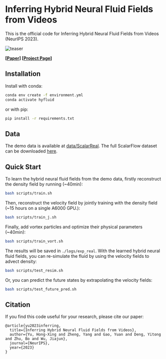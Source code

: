 # Inferring Hybrid Neural Fluid Fields from Videos
This is the official code for Inferring Hybrid Neural Fluid Fields from Videos (NeurIPS 2023).

![teaser](assets/demo_hyfluid.gif)

**[[Paper](https://arxiv.org/pdf/2312.06561.pdf)] [[Project Page](https://kovenyu.com/hyfluid/)]**

## Installation
Install with conda:
```bash
conda env create -f environment.yml
conda activate hyfluid
```
or with pip:
```bash
pip install -r requirements.txt
```

## Data
The demo data is available at [data/ScalarReal](data/ScalarReal). 
The full ScalarFlow dataset can be downloaded [here](https://ge.in.tum.de/publications/2019-scalarflow-eckert/).

## Quick Start
To learn the hybrid neural fluid fields from the demo data, firstly reconstruct the density field by running (~40min):
```bash
bash scripts/train.sh
```
Then, reconstruct the velocity field by jointly training with the density field (~15 hours on a single A6000 GPU.):
```bash
bash scripts/train_j.sh
```
Finally, add vortex particles and optimize their physical parameters (~40min):
```bash
bash scripts/train_vort.sh
```
The results will be saved in `./logs/exp_real`. With the learned hybrid neural fluid fields, you can re-simulate the fluid by using the velocity fields to advect density:
```bash
bash scripts/test_resim.sh
```
Or, you can predict the future states by extrapolating the velocity fields:
```bash
bash scripts/test_future_pred.sh
```

## Citation
If you find this code useful for your research, please cite our paper:
```
@article{yu2023inferring,
  title={Inferring Hybrid Neural Fluid Fields from Videos},
  author={Yu, Hong-Xing and Zheng, Yang and Gao, Yuan and Deng, Yitong and Zhu, Bo and Wu, Jiajun},
  journal={NeurIPS},
  year={2023}
}
```